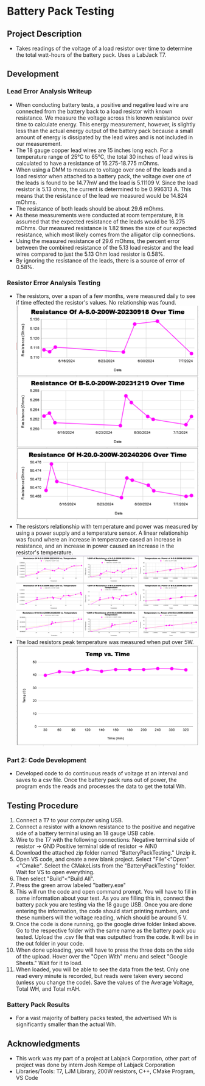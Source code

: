 # Battery Pack Testing

## Project Description
- Takes readings of the voltage of a load resistor over time to determine the total watt-hours of the battery pack. Uses a LabJack T7.

## Development
### Lead Error Analysis Writeup
- When conducting battery tests, a positive and negative lead wire are connected from the battery back to a load resistor with known resistance.  We measure the voltage across this known resistance over time to calculate energy. This energy measurement, however, is slightly less than the actual energy output of the battery pack because a small amount of energy is dissipated by the lead wires and is not included in our measurement.
- The 18 gauge copper lead wires are 15 inches long each. For a temperature range of 25°C to 65°C, the total 30 inches of lead wires is calculated to have a resistance of 16.275-18.775 mOhms.
- When using a DMM to measure to voltage over one of the leads and a load resistor  when attached to a battery pack, the voltage over one of the leads is found to be 14.77mV and the load is 5.11109 V. Since the load resistor is 5.13 ohms, the current is determined to be 0.996313 A. This means that the resistance of the lead we measured would be 14.824 mOhms.
- The resistance of both leads should be about 29.6 mOhms.
- As these measurements were conducted at room temperature, it is assumed that the expected resistance of the leads would be 16.275 mOhms. Our measured resistance is 1.82 times the size of our expected resistance, which most likely comes from the alligator clip connections.
- Using the measured resistance of 29.6 mOhms, the percent error between the combined resistance of the 5.13 load resistor and the lead wires compared to just the 5.13 Ohm load resistor is 0.58%.
- By ignoring the resistance of the leads, there is a source of error of 0.58%.

### Resistor Error Analysis Testing
- The resistors, over a span of a few months, were measured daily to see if time effected the resistor's values. No relationship was found.
![Resistance Vs Time](/Images/ResistanceVsTime_Resistors.PNG)
- The resistors relationship with temperature and power was measured by using a power supply and a temperature sensor. A linear relationship was found where an increase in temperature cased an increase in resistance, and an increase in power caused an increase in the resistor's temperature.
![Resistance Vs Temp and Temp Vs Power](/Images/TemperatureVsPower_Resistors.PNG)
- The load resistors peak temperature was measured when put over 5W.
![Temp vs Time](Images/TemparatureVsTime_Batteries.PNG)

### Part 2: Code Development
- Developed code to do continuous reads of voltage at an interval and saves to a csv file. Once the battery pack runs out of power, the program ends the reads and processes the data to get the total Wh.

## Testing Procedure
1. Connect a T7 to your computer using USB.
2. Connect a resistor with a known resistance to the positive and negative side of a battery terminal using an 18 gauge USB cable.
3. Wire to the T7 with the following connections:
Negative terminal side of resistor -> GND
Positive terminal side of resistor -> AIN0
4. Download the attached zip folder named "BatteryPackTesting." Unzip it.
5. Open VS code, and create a new blank project. Select "File"<"Open"<"Cmake". Select the CMakeLists from the "BatteryPackTesting" folder. Wait for VS to open everything.
6.  Then select "Build"<"Build All". 
7. Press the green arrow labeled "battery.exe"
8. This will run the code and open command prompt. You will have to fill in some information about your test. As you are filling this in, connect the battery pack you are testing via the 18 gauge USB. Once you are done entering the information, the code should start printing numbers, and these numbers will the voltage reading, which should be around 5 V.
9. Once the code is done running, go the google drive folder linked above. Go to the respective folder with the same name as the battery pack you tested. Upload the .csv file that was outputted from the code. It will be in the out folder in your code.
10. When done uploading, you will have to press the three dots on the side of the upload. Hover over the "Open With" menu and select "Google Sheets." Wait for it to load.
11. When loaded, you will be able to see the data from the test. Only one read every minute is recorded, but reads were taken every second (unless you change the code). Save the values of the Average Voltage, Total WH, and Total mAH.

### Battery Pack Results
- For a vast majority of battery packs tested, the advertised Wh is significantly smaller than the actual Wh.

## Acknowledgments
- This work was my part of a project at Labjack Corporation, other part of project was done by intern Josh Kempe of Labjack Corporation
- Libraries/Tools: T7, LJM Library, 200W resistors, C++, CMake Program, VS Code
